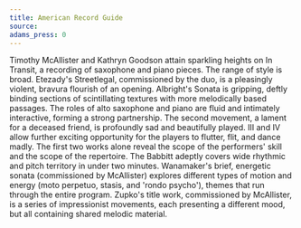 ```yaml
---
title: American Record Guide
source: 
adams_press: 0
---
```

Timothy McAllister and Kathryn Goodson attain sparkling heights on In Transit, a recording of saxophone and piano pieces. The range of style is broad. Etezady's Streetlegal, commissioned by the duo, is a pleasingly violent, bravura flourish of an opening. Albright's Sonata is gripping, deftly binding sections of scintillating textures with more melodically based passages. The roles of alto saxophone and piano are fluid and intimately interactive, forming a strong partnership. The second movement, a lament for a deceased friend, is profoundly sad and beautifully played. III and IV allow further exciting opportunity for the players to flutter, flit, and dance madly. The first two works alone reveal the scope of the performers' skill and the scope of the repertoire. The Babbitt adeptly covers wide rhythmic and pitch territory in under two minutes. Wanamaker's brief, energetic sonata (commissioned by McAllister) explores different types of motion and energy (moto perpetuo, stasis, and 'rondo psycho'), themes that run through the entire program. Zupko's title work, commissioned by McAllister, is a series of impressionist movements, each presenting a different mood, but all containing shared melodic material.